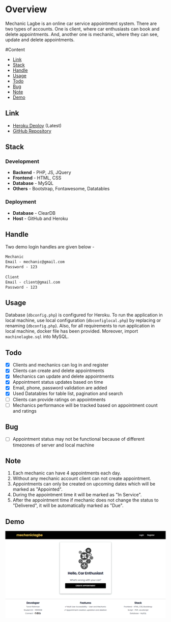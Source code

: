 # Overview

Mechanic Lagbe is an online car service appointment system. There are two types of accounts. One is client, where car enthusiasts can book and delete appointments. And, another one is mechanic, where they can see, update and delete appointments.

#Content

- [Link](#Link)
- [Stack](#Stack)
- [Handle](#Handle)
- [Usage](#Usage)
- [Todo](#Todo)
- [Bug](#Bug)
- [Note](#Note)
- [Demo](#Demo)

## Link

- [Heroku Deploy](https://mechaniclagbe.herokuapp.com) (Latest)
- [GitHub Repository](https://github.com/tanviranindo/mechaniclagbe)

## Stack

### Development

- **Backend** - PHP, JS, JQuery
- **Frontend** - HTML, CSS
- **Database** - MySQL
- **Others** - Bootstrap, Fontawesome, Datatables

### Deployment

- **Database** - ClearDB
- **Host** - GitHub and Heroku

## Handle

Two demo login handles are given below -

```shell
Mechanic
Email - mechanic@gmail.com
Password - 123

Client
Email - client@gmail.com
Password - 123
```

## Usage

Database (`dbconfig.php`) is configured for Heroku. To run the application in local machine, use local configuration (`dbconfiglocal.php`) by replacing or renaming (`dbconfig.php`). Also, for all requirements to run application in local machine, docker file has been provided. Moreover, import `machinelagbe.sql` into MySQL.

## Todo

- [x] Clients and mechanics can log in and register
- [x] Clients can create and delete appointments
- [x] Mechanics can update and delete appointments
- [x] Appointment status updates based on time
- [x] Email, phone, password validation are added
- [x] Used Datatables for table list, pagination and search
- [ ] Clients can provide ratings on appointments
- [ ] Mechanics performance will be tracked based on appointment count and ratings

## Bug

- [ ] Appointment status may not be functional because of different timezones of server and local machine

## Note

1. Each mechanic can have 4 appointments each day.
2. Without any mechanic account client can not create appointment.
3. Appointments can only be created on upcoming dates which will be marked as "Appointed".
4. During the appointment time it will be marked as "In Service".
5. After the appointment time if mechanic does not change the status to "Delivered", it will be automatically marked as "Due".

## Demo

![Demo](images/demo.gif?raw=true "DEMO")
